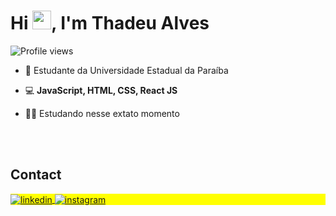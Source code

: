 <h1 align="left">Hi <img src="https://raw.githubusercontent.com/kaueMarques/kaueMarques/master/hi.gif" height="30px">, I'm Thadeu Alves</h1>
<p align="left"> <img src="https://komarev.com/ghpvc/?username=thadeu-alves&color=yellow" alt="Profile views" /> </p>

- 📝 Estudante da Universidade Estadual da Paraíba

- 💻  **JavaScript, HTML, CSS, React JS**

- 👨‍💻 Estudando nesse extato momento

<!--

<br><br>

## 🛠 &nbsp;Tech Stack

![JavaScript](https://img.shields.io/badge/-JavaScript-05122A?style=flat&logo=javascript)&nbsp;
![Node.js](https://img.shields.io/badge/-Node.js-05122A?style=flat&logo=node.js)&nbsp;
![HTML](https://img.shields.io/badge/-HTML-05122A?style=flat&logo=HTML5)&nbsp;
![CSS](https://img.shields.io/badge/-CSS-05122A?style=flat&logo=CSS3&logoColor=1572B6)&nbsp;
![React](https://img.shields.io/badge/-React-05122A?style=flat&logo=react)&nbsp;
![Git](https://img.shields.io/badge/-Git-05122A?style=flat&logo=git)&nbsp;
![GitHub](https://img.shields.io/badge/-GitHub-05122A?style=flat&logo=github)&nbsp;
![Markdown](https://img.shields.io/badge/-Markdown-05122A?style=flat&logo=markdown)&nbsp;
![Visual Studio Code](https://img.shields.io/badge/-Visual%20Studio%20Code-05122A?style=flat&logo=visual-studio-code&logoColor=007ACC)&nbsp;
![PostgreSQL](https://img.shields.io/badge/-PostgreSQL-05122A?style=flat&logo=postgresql)&nbsp;
![SQLite](https://img.shields.io/badge/-SQLite-05122A?style=flat&logo=sqlite)&nbsp;

<br><br>

-->

<br><br>

## Contact

<p align="left" style="background:yellow">
  
<a href="https://linkedin.com/in/thadeualves" target="_blank">
  <img align="center" src="https://img.shields.io/badge/-in/thadeualves-05122A?style=flat&logo=linkedin" alt="linkedin"/>
</a>

<a href="https://instagram.com/thadeu.dev" target="_blank">
 <img align="center" src="https://img.shields.io/badge/-@thadeu.dev-05122A?style=flat&logo=instagram" alt="instagram"/>
</a>
</p>
